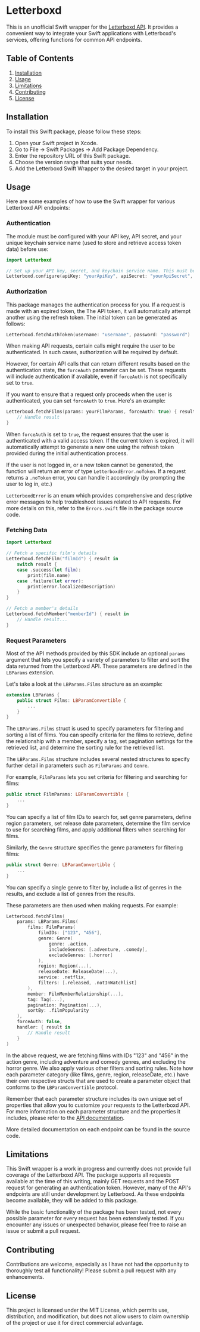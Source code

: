 # Letterboxd

This is an unofficial Swift wrapper for the [Letterboxd API](https://api-docs.letterboxd.com/). It provides a convenient way to integrate your Swift applications with Letterboxd's services, offering functions for common API endpoints.


## Table of Contents
1. [Installation](#installation)
2. [Usage](#usage)
3. [Limitations](#limitations)
4. [Contributing](#contributing)
5. [License](#license)


## Installation

To install this Swift package, please follow these steps:

1. Open your Swift project in Xcode.
2. Go to File -> Swift Packages -> Add Package Dependency.
3. Enter the repository URL of this Swift package.
4. Choose the version range that suits your needs.
5. Add the Letterboxd Swift Wrapper to the desired target in your project.


## Usage

Here are some examples of how to use the Swift wrapper for various Letterboxd API endpoints:

### Authentication

The module must be configured with your API key, API secret, and your unique keychain service name (used to store and retrieve access token data) before use:
```swift
import Letterboxd

// Set up your API key, secret, and keychain service name. This must be called before any requests are made.
Letterboxd.configure(apiKey: "yourApiKey", apiSecret: "yourApiSecret", keychainService: "yourKeychainServiceName")
```

### Authorization
This package manages the authentication process for you. If a request is made with an expired token, the The API token, it will automatically attempt another using the refresh token. The initial token can be generated as follows:
```swift
Letterboxd.fetchAuthToken(username: "username", password: "password")
```

 When making API requests, certain calls might require the user to be authenticated. In such cases, authorization will be required by default.

However, for certain API calls that can return different results based on the authentication state, the `forceAuth` parameter can be set. These requests will include authentication if available, even if `forceAuth` is not specifically set to `true`.

If you want to ensure that a request only proceeds when the user is authenticated, you can set `forceAuth` to `true`. Here's an example:
```swift
Letterboxd.fetchFilms(params: yourFilmParams, forceAuth: true) { result in
    // Handle result
}
```

When `forceAuth` is set to `true`, the request ensures that the user is authenticated with a valid access token. If the current token is expired, it will automatically attempt to generate a new one using the refresh token provided during the initial authentication process.

If the user is not logged in, or a new token cannot be generated, the function will return an error of type `LetterboxdError.noToken`. If a request returns a `.noToken` error, you can handle it accordingly (by prompting the user to log in, etc.)

`LetterboxdError` is an enum which provides comprehensive and descriptive error messages to help troubleshoot issues related to API requests. For more details on this, refer to the `Errors.swift` file in the package source code.

### Fetching Data

```swift
import Letterboxd

// Fetch a specific film's details
Letterboxd.fetchFilm("filmId") { result in
    switch result {
    case .success(let film):
        print(film.name)
    case .failure(let error):
        print(error.localizedDescription)
    }
}

// Fetch a member's details
Letterboxd.fetchMember("memberId") { result in
    // Handle result...
}
```

### Request Parameters
Most of the API methods provided by this SDK include an optional `params` argument that lets you specify a variety of parameters to filter and sort the data returned from the Letterboxd API. These parameters are defined in the `LBParams` extension. 

Let's take a look at the `LBParams.Films` structure as an example:

```swift
extension LBParams {
    public struct Films: LBParamConvertible {
        ...
    }
}
```
The `LBParams.Films` struct is used to specify parameters for filtering and sorting a list of films. You can specify criteria for the films to retrieve, define the relationship with a member, specify a tag, set pagination settings for the retrieved list, and determine the sorting rule for the retrieved list.

The `LBParams.Films` structure includes several nested structures to specify further detail in parameters such as `FilmParams` and `Genre`.

For example, `FilmParams` lets you set criteria for filtering and searching for films:
```swift
public struct FilmParams: LBParamConvertible {
    ...
}
```

You can specify a list of film IDs to search for, set genre parameters, define region parameters, set release date parameters, determine the film service to use for searching films, and apply additional filters when searching for films.

Similarly, the `Genre` structure specifies the genre parameters for filtering films:
```swift
public struct Genre: LBParamConvertible {
    ...
}
```

You can specify a single genre to filter by, include a list of genres in the results, and exclude a list of genres from the results.

These parameters are then used when making requests. For example:
```swift
Letterboxd.fetchFilms(
    params: LBParams.Films(
        films: FilmParams(
            filmIDs: ["123", "456"],
            genre: Genre(
                genre: .action,
                includeGenres: [.adventure, .comedy],
                excludeGenres: [.horror]
            ),
            region: Region(...),
            releaseDate: ReleaseDate(...),
            service: .netflix,
            filters: [.released, .notInWatchlist]
        ),
        member: FilmMemberRelationship(...),
        tag: Tag(...),
        pagination: Pagination(...),
        sortBy: .filmPopularity
    ),
    forceAuth: false, 
    handler: { result in
        // Handle result
    }
)
```
In the above request, we are fetching films with IDs "123" and "456" in the action genre, including adventure and comedy genres, and excluding the horror genre. We also apply various other filters and sorting rules. Note how each parameter category (like films, genre, region, releaseDate, etc.) have their own respective structs that are used to create a parameter object that conforms to the `LBParamConvertible` protocol.

Remember that each parameter structure includes its own unique set of properties that allow you to customize your requests to the Letterboxd API. For more information on each parameter structure and the properties it includes, please refer to the [API documentation](https://api-docs.letterboxd.com/).


More detailed documentation on each endpoint can be found in the source code.


## Limitations
This Swift wrapper is a work in progress and currently does not provide full coverage of the Letterboxd API. The package supports all requests available at the time of this writing, mainly GET requests and the POST request for generating an authentication token. However, many of the API's endpoints are still under development by Letterboxd. As these endpoints become available, they will be added to this package.

While the basic functionality of the package has been tested, not every possible parameter for every request has been extensively tested. If you encounter any issues or unexpected behavior, please feel free to raise an issue or submit a pull request.


## Contributing
Contributions are welcome, especially as I have not had the opportunity to thoroughly test all functionality! Please submit a pull request with any enhancements.


## License
This project is licensed under the MIT License, which permits use, distribution, and modification, but does not allow users to claim ownership of the project or use it for direct commercial advantage.
